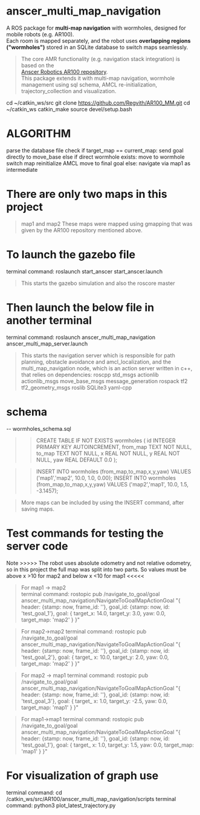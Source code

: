 # anscer_multi_map_navigation

A ROS package for **multi-map navigation** with wormholes, designed for mobile robots (e.g. AR100).  
Each room is mapped separately, and the robot uses **overlapping regions ("wormholes")** stored in an SQLite database to switch maps seamlessly.

>  The core AMR functionality (e.g. navigation stack integration) is based on the  
> [Anscer Robotics AR100 repository](https://github.com/anscer/AR100).  
> This package extends it with multi-map navigation, wormhole management using sql schema, AMCL re-initialization, trajectory_collection and visualization.

cd ~/catkin_ws/src
git clone https://github.com/Regvith/AR100_MM.git
cd ~/catkin_ws
catkin_make
source devel/setup.bash

# ALGORITHM
parse the database file
check
if target_map == current_map:
    send goal directly to move_base
else if direct wormhole exists:
    move to wormhole
    switch map
    reinitialize AMCL
    move to final goal
else:
    navigate via map1 as intermediate

# There are only two maps in this project
> map1 and map2
These maps were mapped using gmapping that was given by the AR100 repository mentioned above.

# To launch the gazebo file

terminal command: roslaunch start_anscer start_anscer.launch

> This starts the gazebo simulation and also the roscore master 

# Then launch the below file in another terminal
terminal command: roslaunch anscer_multi_map_navigation anscer_multi_map_server.launch

> This starts the navigation server which is responsible for path planning, obstacle avoidance and amcl_localization, 
and the multi_map_navigation node, which is an action server written in c++, that relies on dependencies:
  roscpp
  std_msgs
  actionlib
  actionlib_msgs
  move_base_msgs
  message_generation
  rospack
  tf2
  tf2_geometry_msgs
  roslib
  SQLite3
  yaml-cpp

# schema
-- wormholes_schema.sql

>> CREATE TABLE IF NOT EXISTS wormholes (
  id INTEGER PRIMARY KEY AUTOINCREMENT,
  from_map TEXT NOT NULL,
  to_map   TEXT NOT NULL,
  x REAL NOT NULL,
  y REAL NOT NULL,
  yaw REAL DEFAULT 0.0
);

>> INSERT INTO wormholes (from_map,to_map,x,y,yaw) VALUES ('map1','map2', 10.0, 1.0, 0.00);
>> INSERT INTO wormholes (from_map,to_map,x,y,yaw) VALUES ('map2','map1', 10.0, 1.5, -3.1457);

> More maps can be included by using the INSERT command, after saving maps.

# Test commands for testing the server code
Note >>>>> The robot uses absolute odometry and not relative odometry, so in this project the full map was split into two parts. 
So values must be above x >10 for map2 and below x <10 for map1 <<<<<

> For map1 -> map2  
terminal command: rostopic pub /navigate_to_goal/goal anscer_multi_map_navigation/NavigateToGoalMapActionGoal "{ header: {stamp: now, frame_id: ''}, goal_id: {stamp: now, id: 'test_goal_1'}, goal: { target_x: 14.0, target_y: 3.0, yaw: 0.0, target_map: 'map2' } }"

>For map2->map2
terminal command: rostopic pub /navigate_to_goal/goal anscer_multi_map_navigation/NavigateToGoalMapActionGoal "{ header: {stamp: now, frame_id: ''}, goal_id: {stamp: now, id: 'test_goal_2'}, goal: { target_
x: 10.0, target_y: 2.0, yaw: 0.0, target_map: 'map2' } }"

> For map2 -> map1
terminal command:  rostopic pub /navigate_to_goal/goal anscer_multi_map_navigation/NavigateToGoalMapActionGoal "{ header: {stamp: now, frame_id: ''}, goal_id: {stamp: now, id: 'test_goal_3'}, goal: { target_
x: 1.0, target_y: -2.5, yaw: 0.0, target_map: 'map1' } }"

> For map1->map1
terminal command: rostopic pub /navigate_to_goal/goal anscer_multi_map_navigation/NavigateToGoalMapActionGoal "{ header: {stamp: now, frame_id: ''}, goal_id: {stamp: now, id: 'test_goal_1'}, goal: { target_
x: 1.0, target_y: 1.5, yaw: 0.0, target_map: 'map1' } }"

# For visualization of graph use
terminal command: cd /catkin_ws/src/AR100/anscer_multi_map_navigation/scripts
terminal command: python3 plot_latest_trajectory.py
